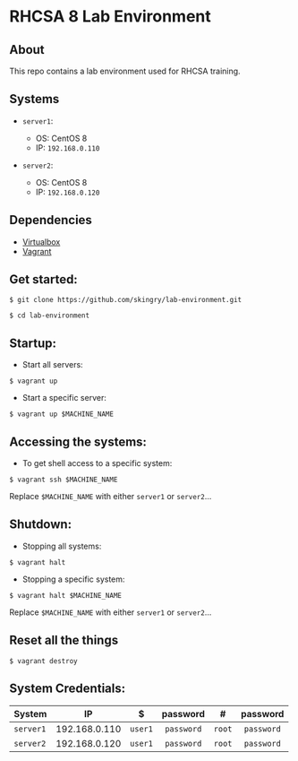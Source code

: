 # RHCSA 8 Lab Environment

## About

This repo contains a lab environment used for RHCSA training.

## Systems

- `server1`:
   - OS: CentOS 8
   - IP: `192.168.0.110`

- `server2`:
   - OS: CentOS 8
   - IP: `192.168.0.120`

## Dependencies

- [Virtualbox](https://www.virtualbox.org)
- [Vagrant](https://www.vagrantup.com)

## Get started:

```
$ git clone https://github.com/skingry/lab-environment.git

$ cd lab-environment
```

## Startup:

- Start all servers:

```
$ vagrant up
```

- Start a specific server:

```
$ vagrant up $MACHINE_NAME
```



## Accessing the systems:

- To get shell access to a specific system:

```
$ vagrant ssh $MACHINE_NAME
```

Replace `$MACHINE_NAME` with either `server1` or `server2`...

## Shutdown:

- Stopping all systems:

```
$ vagrant halt
```

- Stopping a specific system:

```
$ vagrant halt $MACHINE_NAME
```

Replace `$MACHINE_NAME` with either `server1` or `server2`...

## Reset all the things

```
$ vagrant destroy
```

## System Credentials:

| System | IP | $ | password | # | password |
|---|---|:---:|:---:|:---:|:---:|
|`server1`|192.168.0.110|`user1`|`password`|`root`|`password`|
|`server2`|192.168.0.120|`user1`|`password`|`root`|`password`|
